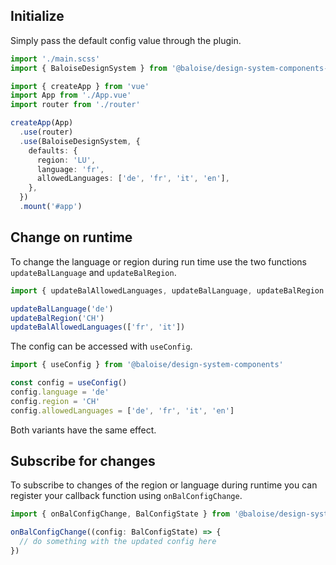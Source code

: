 ## Initialize

Simply pass the default config value through the plugin.

```typescript
import './main.scss'
import { BaloiseDesignSystem } from '@baloise/design-system-components-vue'

import { createApp } from 'vue'
import App from './App.vue'
import router from './router'

createApp(App)
  .use(router)
  .use(BaloiseDesignSystem, {
    defaults: {
      region: 'LU',
      language: 'fr',
      allowedLanguages: ['de', 'fr', 'it', 'en'],
    },
  })
  .mount('#app')
```

## Change on runtime

To change the language or region during run time use the two functions `updateBalLanguage` and `updateBalRegion`.

```typescript
import { updateBalAllowedLanguages, updateBalLanguage, updateBalRegion } from '@baloise/design-system-components'

updateBalLanguage('de')
updateBalRegion('CH')
updateBalAllowedLanguages(['fr', 'it'])
```

The config can be accessed with `useConfig`.

```typescript
import { useConfig } from '@baloise/design-system-components'

const config = useConfig()
config.language = 'de'
config.region = 'CH'
config.allowedLanguages = ['de', 'fr', 'it', 'en']
```

Both variants have the same effect.

## Subscribe for changes

To subscribe to changes of the region or language during runtime you can register your callback function using `onBalConfigChange`.

```typescript
import { onBalConfigChange, BalConfigState } from '@baloise/design-system-components'

onBalConfigChange((config: BalConfigState) => {
  // do something with the updated config here
})
```
